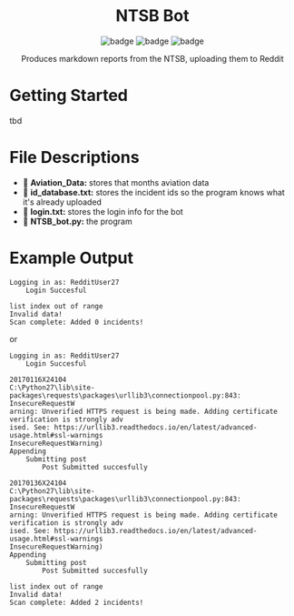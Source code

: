 <div align="center">
    
# NTSB Bot

![badge](https://badgen.net/badge/version/v2.0.0/orange?style=flat-square)
![badge](https://badgen.net/badge/platform/win-32%20|%20win-64/green?style=flat-square)
![badge](https://badgen.net/badge/python/3/blue?style=flat-square)

Produces markdown reports from the NTSB, uploading them to Reddit
    
</div>

# Getting Started

tbd

# File Descriptions
* :file_folder: **Aviation_Data:** stores that months aviation data
* :page_facing_up: **id_database.txt:** stores the incident ids so the program knows what it's already uploaded
* :page_facing_up: **login.txt:** stores the login info for the bot
* :page_facing_up: **NTSB_bot.py:** the program

# Example Output
```
Logging in as: RedditUser27
    Login Succesful
    
list index out of range
Invalid data!
Scan complete: Added 0 incidents!
```
or
```
Logging in as: RedditUser27
    Login Succesful
    
20170116X24104
C:\Python27\lib\site-packages\requests\packages\urllib3\connectionpool.py:843: InsecureRequestW
arning: Unverified HTTPS request is being made. Adding certificate verification is strongly adv
ised. See: https://urllib3.readthedocs.io/en/latest/advanced-usage.html#ssl-warnings
InsecureRequestWarning)
Appending
    Submitting post
        Post Submitted succesfully
        
20170136X24104
C:\Python27\lib\site-packages\requests\packages\urllib3\connectionpool.py:843: InsecureRequestW
arning: Unverified HTTPS request is being made. Adding certificate verification is strongly adv
ised. See: https://urllib3.readthedocs.io/en/latest/advanced-usage.html#ssl-warnings
InsecureRequestWarning)
Appending
    Submitting post
        Post Submitted succesfully
        
list index out of range
Invalid data!
Scan complete: Added 2 incidents!

```
